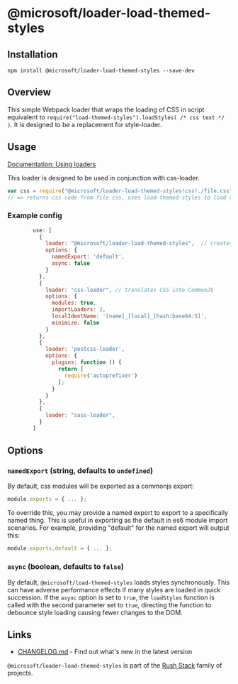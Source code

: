 # @microsoft/loader-load-themed-styles

## Installation

`npm install @microsoft/loader-load-themed-styles --save-dev`

## Overview

This simple Webpack loader that wraps the loading of CSS in script equivalent
to `require("load-themed-styles").loadStyles( /* css text */ )`.
It is designed to be a replacement for style-loader.

## Usage

[Documentation: Using loaders](http://webpack.github.io/docs/using-loaders.html)

This loader is designed to be used in conjunction with css-loader.

``` javascript
var css = require("@microsoft/loader-load-themed-styles!css!./file.css");
// => returns css code from file.css, uses load-themed-styles to load the CSS on the page.
```

### Example config

``` javascript
        use: [
          {
            loader: "@microsoft/loader-load-themed-styles",  // creates style nodes from JS strings
            options: {
              namedExport: 'default',
              async: false
            }
          },
          {
            loader: "css-loader", // translates CSS into CommonJS
            options: {
              modules: true,
              importLoaders: 2,
              localIdentName: '[name]_[local]_[hash:base64:5]',
              minimize: false
            }
          },
          {
            loader: 'postcss-loader',
            options: {
              plugins: function () {
                return [
                  require('autoprefixer')
                ];
              }
            }
          },
          {
            loader: "sass-loader",
          }
        ]

```

## Options

### `namedExport` (string, defaults to `undefined`)

By default, css modules will be exported as a commonjs export:

```js
module.exports = { ... };
```

To override this, you may provide a named export to export to a specifically named thing. This
is useful in exporting as the default in es6 module import scenarios. For example, providing
"default" for the named export will output this:

```js
module.exports.default = { ... };
```

### `async` (boolean, defaults to `false`)

By default, `@microsoft/load-themed-styles` loads styles synchronously. This can have adverse performance effects
if many styles are loaded in quick succession. If the `async` option is set to `true`, the `loadStyles` function
is called with the second parameter set to `true`, directing the function to debounce style loading causing fewer
changes to the DOM.


## Links

- [CHANGELOG.md](
  https://github.com/microsoft/rushstack/blob/main/webpack/loader-load-themed-styles/CHANGELOG.md) - Find
  out what's new in the latest version

`@microsoft/loader-load-themed-styles` is part of the [Rush Stack](https://rushstack.io/) family of projects.
